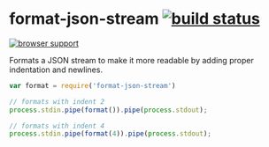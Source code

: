 # format-json-stream [![build status](https://secure.travis-ci.org/thlorenz/format-json-stream.png)](http://travis-ci.org/thlorenz/format-json-stream)

[![browser support](https://ci.testling.com/thlorenz/format-json-stream.png)](https://ci.testling.com/thlorenz/format-json-stream)

Formats a JSON stream to make it more readable by adding proper indentation and newlines.

```js
var format = require('format-json-stream')

// formats with indent 2
process.stdin.pipe(format()).pipe(process.stdout);

// formats with indent 4
process.stdin.pipe(format(4)).pipe(process.stdout);
```
